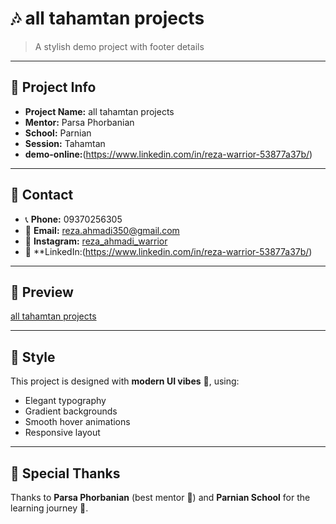 # 🎶 all tahamtan projects

> A stylish demo project with footer details

---

## 📌 Project Info

* **Project Name:** all tahamtan projects
* **Mentor:** Parsa Phorbanian
* **School:** Parnian
* **Session:** Tahamtan
* **demo-online:**(https://www.linkedin.com/in/reza-warrior-53877a37b/)

---

## 📱 Contact

* 📞 **Phone:** 09370256305
* 📧 **Email:** [reza.ahmadi350@gmail.com](mailto:reza.ahmadi350@gmail.com)
* 📸 **Instagram:** [reza\_ahmadi\_warrior](https://www.instagram.com/reza_ahmadi_warrior)
* 💼 **LinkedIn:(https://www.linkedin.com/in/reza-warrior-53877a37b/)

---

## 🚀 Preview

[all tahamtan projects](https://rezafrontend.github.io/tahamtan/)

---

## 🎨 Style

This project is designed with **modern UI vibes** 💎, using:

* Elegant typography
* Gradient backgrounds
* Smooth hover animations
* Responsive layout

---

## 💖 Special Thanks

Thanks to **Parsa Phorbanian** (best mentor 🎯) and **Parnian School** for the learning journey 🚀.
